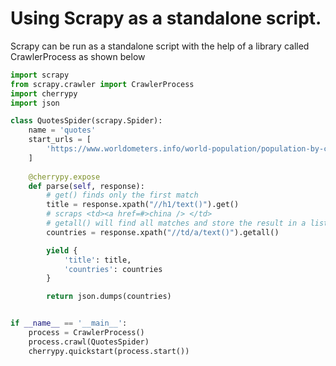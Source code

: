 # Using Scrapy as a standalone script.

Scrapy can be run as a standalone script with the help of a library called CrawlerProcess as shown below

```python
import scrapy
from scrapy.crawler import CrawlerProcess
import cherrypy
import json

class QuotesSpider(scrapy.Spider):
    name = 'quotes'
    start_urls = [
        'https://www.worldometers.info/world-population/population-by-country/',
    ]
    
    @cherrypy.expose
    def parse(self, response):
        # get() finds only the first match
        title = response.xpath("//h1/text()").get()
        # scraps <td><a href=#>china /> </td> 
        # getall() will find all matches and store the result in a list
        countries = response.xpath("//td/a/text()").getall()

        yield {
            'title': title,
            'countries': countries
        }

        return json.dumps(countries)            


if __name__ == '__main__':
    process = CrawlerProcess()
    process.crawl(QuotesSpider)
    cherrypy.quickstart(process.start())
    
```
